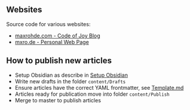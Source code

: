 ## Websites

Source code for various websites:

- [maxrohde.com - Code of Joy Blog](https://maxrohde.com)
- [mxro.de - Personal Web Page](https://mxro.de)

## How to publish new articles

- Setup Obsidian as describe in [Setup Obsidian](https://github.com/mxro/maxrohde-web/blob/master/content/Setup%20Obsidian.md)
- Write new drafts in the folder `content/Drafts`
- Ensure articles have the correct YAML frontmatter, see [Template.md](https://github.com/mxro/maxrohde-web/blob/master/content/Drafts/Template.md?plain=1)
- Articles ready for publication move into folder `content/Publish`
- Merge to master to publish articles
